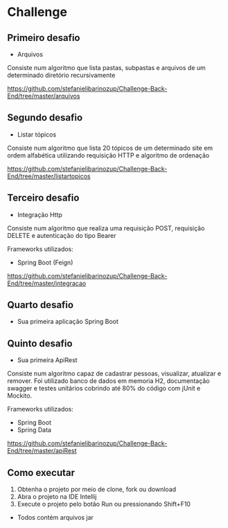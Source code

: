 # Challenge

## Primeiro desafio

* Arquivos

Consiste num algoritmo que lista pastas, subpastas e arquivos de um determinado diretório recursivamente

https://github.com/stefanielibarinozup/Challenge-Back-End/tree/master/arquivos


## Segundo desafio
* Listar tópicos

Consiste num algoritmo que lista 20 tópicos de um determinado site em ordem alfabética utilizando requisição HTTP e algoritmo de ordenação

https://github.com/stefanielibarinozup/Challenge-Back-End/tree/master/listartopicos

## Terceiro desafio
* Integração Http

Consiste num algoritmo que realiza uma requisição POST, requisição DELETE e autenticação do tipo Bearer

Frameworks utilizados:
* Spring Boot (Feign)

https://github.com/stefanielibarinozup/Challenge-Back-End/tree/master/integracao

## Quarto desafio
* Sua primeira aplicação Spring Boot


## Quinto desafio
* Sua primeira ApiRest

Consiste num algoritmo capaz de cadastrar pessoas, visualizar, atualizar e remover. Foi utilizado banco de dados em memoria H2, documentação 
swagger e testes unitários cobrindo até 80% do código com jUnit e Mockito. 


Frameworks utilizados:
* Spring Boot 
* Spring Data

https://github.com/stefanielibarinozup/Challenge-Back-End/tree/master/apiRest


## Como executar

1. Obtenha o projeto por meio de clone, fork ou download
2. Abra o projeto na IDE Intellij
3. Execute o projeto pelo botão Run ou pressionando Shift+F10
* Todos contém arquivos jar